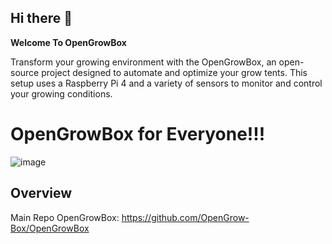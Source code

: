 ## Hi there 👋
**Welcome To OpenGrowBox**

Transform your growing environment with the OpenGrowBox, an open-source project designed to automate and optimize your grow tents. This setup uses a Raspberry Pi 4 and a variety of sensors to monitor and control your growing conditions.

# OpenGrowBox for Everyone!!!
![image](https://github.com/OpenGrowBox/OpenGrowBox/assets/170749418/566cee62-e29a-4804-8368-2697865b830b)

## Overview
Main Repo OpenGrowBox: https://github.com/OpenGrow-Box/OpenGrowBox




<!--



🙋‍♀️ A short introduction - what is your organization all about?
🌈 Contribution guidelines - how can the community get involved?
👩‍💻 Useful resources - where can the community find your docs? Is there anything else the community should know?
🍿 Fun facts - what does your team eat for breakfast?
🧙 Remember, you can do mighty things with the power of [Markdown](https://docs.github.com/github/writing-on-github/getting-started-with-writing-and-formatting-on-github/basic-writing-and-formatting-syntax)
-->


